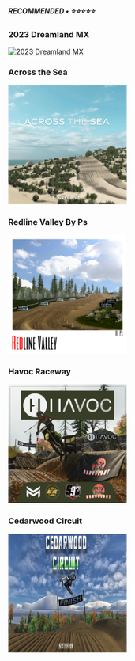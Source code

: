 ***RECOMMENDED • ⭐⭐⭐⭐⭐***

### 2023 Dreamland MX

<a href="https://github.com/BrinkleyPT/MX-Bikes-Community-Mods/blob/005503a7c0bc6b6aa025fda65b05b8a3dc0394d5/Recommended/Tracks/Motocross/2023%20Dreamland%20MX.md"><img src="https://github.com/BrinkleyPT/MX-Bikes-Community-Mods-Archive/blob/fc3a8eb1f81a45a8d9673ac891f3af9f66c8e418/.assets/2023%20Dreamland%20MX/6.png" alt="2023 Dreamland MX" width="240" height="240"></a>

### Across the Sea

<a href="https://github.com/BrinkleyPT/MX-Bikes-Community-Mods/blob/005503a7c0bc6b6aa025fda65b05b8a3dc0394d5/Recommended/Tracks/Motocross/Across%20the%20Sea.md"><img src="https://github.com/BrinkleyPT/MX-Bikes-Community-Mods/blob/b340c7b664ebdaa8eb32fb6c591171d7c8f68c68/.assets/Across%20the%20Sea/track-image.png" alt="Across the Sea" width="240" height="240"></a>

### Redline Valley By Ps

<a href="https://github.com/BrinkleyPT/MX-Bikes-Community-Mods/blob/005503a7c0bc6b6aa025fda65b05b8a3dc0394d5/Recommended/Tracks/Motocross/Redline%20Valley%20By%20Ps.md"><img src="https://github.com/BrinkleyPT/MX-Bikes-Community-Mods/blob/b41d64e76d656edd19a43a2951d895144e19ddad/.assets/Redline%20Valley%20By%20Ps/Omslag.png" alt="Redline Valley By Ps" width="240" height="240"></a>

### Havoc Raceway

<a href="https://github.com/BrinkleyPT/MX-Bikes-Community-Mods/blob/005503a7c0bc6b6aa025fda65b05b8a3dc0394d5/Recommended/Tracks/Motocross/2023%20Dreamland%20MX.md"><img src="https://github.com/BrinkleyPT/MX-Bikes-Community-Mods/blob/88646980aea226930f975a3def47fdb00b4a9275/.assets/.images/Tracks/Motocross/Havoc%20Raceway/111.jpg" alt="Havoc Raceway" width="240" height="240"></a>

### Cedarwood Circuit

<a href="https://github.com/BrinkleyPT/MX-Bikes-Community-Mods/blob/005503a7c0bc6b6aa025fda65b05b8a3dc0394d5/Recommended/Tracks/Motocross/Cedarwood%20Circuit.md"><img src="https://github.com/BrinkleyPT/MX-Bikes-Community-Mods/blob/41df4850e5e3bbf6bcd388d8c8b09d105f63d945/.assets/Cedarwood%20Circuit/TrackThumb-1240x698.webp" alt="Cedarwood Circuit" width="240" height="240"></a>
